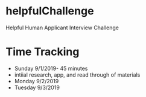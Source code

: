 # helpfulChallenge
Helpful Human Applicant Interview Challenge

# Time Tracking
- Sunday 9/1/2019- 45 minutes
- intiial research, app, and read through of materials
- Monday 9/2/2019
- Tuesday 9/3/2019

